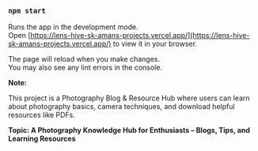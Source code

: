 ### `npm start`

Runs the app in the development mode.\
Open [https://lens-hive-sk-amans-projects.vercel.app/](https://lens-hive-sk-amans-projects.vercel.app/) to view it in your browser.

The page will reload when you make changes.\
You may also see any lint errors in the console.


**Note:**

This project is a Photography Blog & Resource Hub where users can learn about photography basics, camera techniques, and download helpful resources like PDFs.

**Topic: A Photography Knowledge Hub for Enthusiasts – Blogs, Tips, and Learning Resources**

